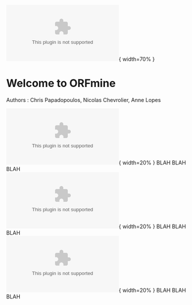 ![LOGO_ORFmine](./img/icons/Logo_ORFmine.eps){ width=70% }


# Welcome to ORFmine

Authors : Chris Papadopoulos, Nicolas Chevrolier, Anne Lopes

![LOGO_ORFmine](./img/icons/Logo_ORFmine.eps){ width=20% }
BLAH BLAH BLAH <br>
![LOGO_ORFmap](./img/icons/Logo_ORFmap.eps){ width=20% } 
BLAH BLAH BLAH <br>
![LOGO_ORFold](./img/icons/Logo_ORFold.eps){ width=20% }
BLAH BLAH BLAH <br>
